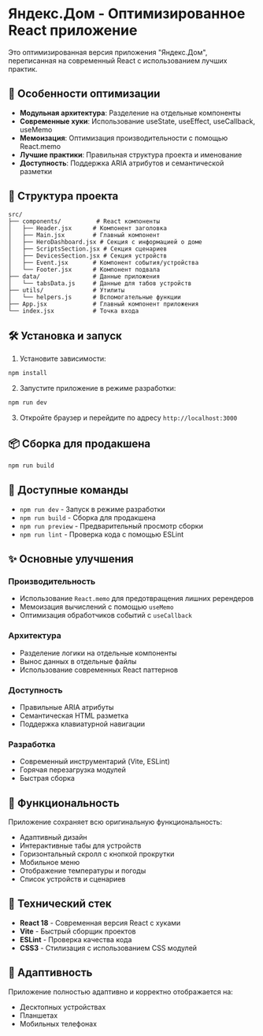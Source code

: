 # Яндекс.Дом - Оптимизированное React приложение

Это оптимизированная версия приложения "Яндекс.Дом", переписанная на современный React с использованием лучших практик.

## 🚀 Особенности оптимизации

- **Модульная архитектура**: Разделение на отдельные компоненты
- **Современные хуки**: Использование useState, useEffect, useCallback, useMemo
- **Мемоизация**: Оптимизация производительности с помощью React.memo
- **Лучшие практики**: Правильная структура проекта и именование
- **Доступность**: Поддержка ARIA атрибутов и семантической разметки

## 📁 Структура проекта

```
src/
├── components/          # React компоненты
│   ├── Header.jsx      # Компонент заголовка
│   ├── Main.jsx        # Главный компонент
│   ├── HeroDashboard.jsx # Секция с информацией о доме
│   ├── ScriptsSection.jsx # Секция сценариев
│   ├── DevicesSection.jsx # Секция устройств
│   ├── Event.jsx       # Компонент события/устройства
│   └── Footer.jsx      # Компонент подвала
├── data/               # Данные приложения
│   └── tabsData.js     # Данные для табов устройств
├── utils/              # Утилиты
│   └── helpers.js      # Вспомогательные функции
├── App.jsx             # Главный компонент приложения
└── index.jsx           # Точка входа
```

## 🛠 Установка и запуск

1. Установите зависимости:
```bash
npm install
```

2. Запустите приложение в режиме разработки:
```bash
npm run dev
```

3. Откройте браузер и перейдите по адресу `http://localhost:3000`

## 📦 Сборка для продакшена

```bash
npm run build
```

## 🔧 Доступные команды

- `npm run dev` - Запуск в режиме разработки
- `npm run build` - Сборка для продакшена
- `npm run preview` - Предварительный просмотр сборки
- `npm run lint` - Проверка кода с помощью ESLint

## ✨ Основные улучшения

### Производительность
- Использование `React.memo` для предотвращения лишних ререндеров
- Мемоизация вычислений с помощью `useMemo`
- Оптимизация обработчиков событий с `useCallback`

### Архитектура
- Разделение логики на отдельные компоненты
- Вынос данных в отдельные файлы
- Использование современных React паттернов

### Доступность
- Правильные ARIA атрибуты
- Семантическая HTML разметка
- Поддержка клавиатурной навигации

### Разработка
- Современный инструментарий (Vite, ESLint)
- Горячая перезагрузка модулей
- Быстрая сборка

## 🎯 Функциональность

Приложение сохраняет всю оригинальную функциональность:
- Адаптивный дизайн
- Интерактивные табы для устройств
- Горизонтальный скролл с кнопкой прокрутки
- Мобильное меню
- Отображение температуры и погоды
- Список устройств и сценариев

## 🔧 Технический стек

- **React 18** - Современная версия React с хуками
- **Vite** - Быстрый сборщик проектов
- **ESLint** - Проверка качества кода
- **CSS3** - Стилизация с использованием CSS модулей

## 📱 Адаптивность

Приложение полностью адаптивно и корректно отображается на:
- Десктопных устройствах
- Планшетах
- Мобильных телефонах
